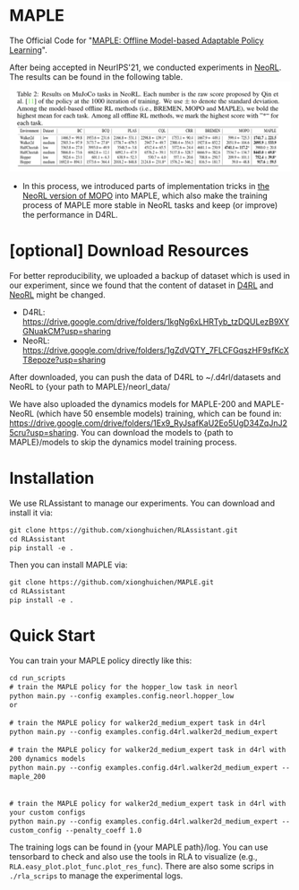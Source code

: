 # MAPLE
The Official Code for  "[MAPLE: Offline Model-based Adaptable Policy Learning](https://proceedings.neurips.cc/paper/2021/hash/470e7a4f017a5476afb7eeb3f8b96f9b-Abstract.html)". 

After being accepted in NeurIPS'21, we conducted experiments in [NeoRL](https://arxiv.org/abs/2102.00714). The results can be found in the following table.
![](./resources/neorl-maple.png)
* In this process, we introduced parts of implementation tricks in [the NeoRL version of MOPO](https://agit.ai/Polixir/OfflineRL/src/branch/master/offlinerl) into MAPLE, which also make the training process of MAPLE more stable in NeoRL tasks and keep (or improve) the performance in D4RL.

[comment]: <> (The Pytorch version of MAPLE can also been found in )

# [optional] Download Resources

For better reproducibility, we uploaded a backup of dataset which is used in our experiment, since we found that the content of dataset in [D4RL](https://github.com/rail-berkeley/d4rl) and [NeoRL](https://github.com/polixir/NeoRL) might be changed.   
- D4RL: https://drive.google.com/drive/folders/1kgNg6xLHRTyb_tzDQULezB9XYGNuakCM?usp=sharing
- NeoRL: https://drive.google.com/drive/folders/1gZdVQTY_7FLCFGqszHF9sfKcXT8epoze?usp=sharing

After downloaded, you can push the data of D4RL to ~/.d4rl/datasets and NeoRL to {your path to MAPLE}/neorl_data/

We have also uploaded the dynamics models for MAPLE-200 and MAPLE-NeoRL (which have 50 ensemble models) training, which can be found in: https://drive.google.com/drive/folders/1Ex9_RyJsafKaU2Eo5UgD34ZqJnJ25cru?usp=sharing.
You can download the models to {path to MAPLE}/models to skip the dynamics model training process. 

# Installation

We use RLAssistant to manage our experiments. You can download and install it via:
```
git clone https://github.com/xionghuichen/RLAssistant.git
cd RLAssistant
pip install -e .
```
Then you can install MAPLE via:
```
git clone https://github.com/xionghuichen/MAPLE.git
cd RLAssistant
pip install -e .
```

# Quick Start

You can train your MAPLE policy directly like this:
```
cd run_scripts
# train the MAPLE policy for the hopper_low task in neorl
python main.py --config examples.config.neorl.hopper_low
or 

# train the MAPLE policy for walker2d_medium_expert task in d4rl
python main.py --config examples.config.d4rl.walker2d_medium_expert 

# train the MAPLE policy for walker2d_medium_expert task in d4rl with 200 dynamics models
python main.py --config examples.config.d4rl.walker2d_medium_expert --maple_200


# train the MAPLE policy for walker2d_medium_expert task in d4rl with your custom configs
python main.py --config examples.config.d4rl.walker2d_medium_expert --custom_config --penalty_coeff 1.0
```

The training logs can be found in {your MAPLE path}/log. You can use tensorbard to check and also use the tools in RLA to visualize (e.g., ```RLA.easy_plot.plot_func.plot_res_func```).
There are also some scrips in ``./rla_scrips`` to manage the experimental logs. 
